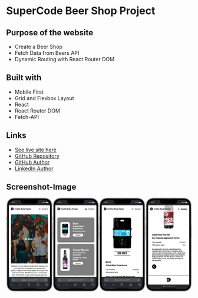 # SuperCode Beer Shop Project

## Purpose of the website

- Create a Beer Shop
- Fetch Data from Beers API
- Dynamic Routing with React Router DOM

## Built with

- Mobile First
- Grid and Flexbox Layout
- React
- React Router DOM
- Fetch-API

## Links

- [See live site here](https://super-code-beer-api-react-rooter-dom-project.vercel.app/)
- [GitHub Repository](https://github.com/thomaserdmenger/superCode-Beer-API-React-Rooter-DOM-Project)
- [GitHub Author](https://github.com/thomaserdmenger)
- [LinkedIn Author](https://www.linkedin.com/in/thomaserdmenger/)

## Screenshot-Image

![](./public/images/screenshot-neu.png)
